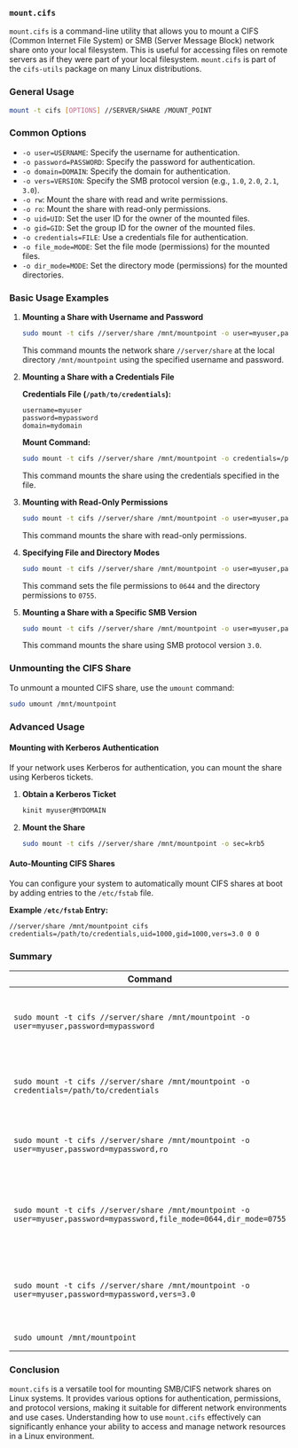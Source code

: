 ### `mount.cifs`

`mount.cifs` is a command-line utility that allows you to mount a CIFS (Common Internet File System) or SMB (Server Message Block) network share onto your local filesystem. This is useful for accessing files on remote servers as if they were part of your local filesystem. `mount.cifs` is part of the `cifs-utils` package on many Linux distributions.

### General Usage

```bash
mount -t cifs [OPTIONS] //SERVER/SHARE /MOUNT_POINT
```

### Common Options

- `-o user=USERNAME`: Specify the username for authentication.
- `-o password=PASSWORD`: Specify the password for authentication.
- `-o domain=DOMAIN`: Specify the domain for authentication.
- `-o vers=VERSION`: Specify the SMB protocol version (e.g., `1.0`, `2.0`, `2.1`, `3.0`).
- `-o rw`: Mount the share with read and write permissions.
- `-o ro`: Mount the share with read-only permissions.
- `-o uid=UID`: Set the user ID for the owner of the mounted files.
- `-o gid=GID`: Set the group ID for the owner of the mounted files.
- `-o credentials=FILE`: Use a credentials file for authentication.
- `-o file_mode=MODE`: Set the file mode (permissions) for the mounted files.
- `-o dir_mode=MODE`: Set the directory mode (permissions) for the mounted directories.

### Basic Usage Examples

1. **Mounting a Share with Username and Password**

   ```bash
   sudo mount -t cifs //server/share /mnt/mountpoint -o user=myuser,password=mypassword
   ```

   This command mounts the network share `//server/share` at the local directory `/mnt/mountpoint` using the specified username and password.

2. **Mounting a Share with a Credentials File**

   **Credentials File (`/path/to/credentials`):**

   ```plaintext
   username=myuser
   password=mypassword
   domain=mydomain
   ```

   **Mount Command:**

   ```bash
   sudo mount -t cifs //server/share /mnt/mountpoint -o credentials=/path/to/credentials
   ```

   This command mounts the share using the credentials specified in the file.

3. **Mounting with Read-Only Permissions**

   ```bash
   sudo mount -t cifs //server/share /mnt/mountpoint -o user=myuser,password=mypassword,ro
   ```

   This command mounts the share with read-only permissions.

4. **Specifying File and Directory Modes**

   ```bash
   sudo mount -t cifs //server/share /mnt/mountpoint -o user=myuser,password=mypassword,file_mode=0644,dir_mode=0755
   ```

   This command sets the file permissions to `0644` and the directory permissions to `0755`.

5. **Mounting a Share with a Specific SMB Version**

   ```bash
   sudo mount -t cifs //server/share /mnt/mountpoint -o user=myuser,password=mypassword,vers=3.0
   ```

   This command mounts the share using SMB protocol version `3.0`.

### Unmounting the CIFS Share

To unmount a mounted CIFS share, use the `umount` command:

```bash
sudo umount /mnt/mountpoint
```

### Advanced Usage

#### Mounting with Kerberos Authentication

If your network uses Kerberos for authentication, you can mount the share using Kerberos tickets.

1. **Obtain a Kerberos Ticket**

   ```bash
   kinit myuser@MYDOMAIN
   ```

2. **Mount the Share**

   ```bash
   sudo mount -t cifs //server/share /mnt/mountpoint -o sec=krb5
   ```

#### Auto-Mounting CIFS Shares

You can configure your system to automatically mount CIFS shares at boot by adding entries to the `/etc/fstab` file.

**Example `/etc/fstab` Entry:**

```plaintext
//server/share /mnt/mountpoint cifs credentials=/path/to/credentials,uid=1000,gid=1000,vers=3.0 0 0
```

### Summary

| Command                                                                                          | Purpose                                                  | Example Command                                                                                       |
|--------------------------------------------------------------------------------------------------|----------------------------------------------------------|-------------------------------------------------------------------------------------------------------|
| `sudo mount -t cifs //server/share /mnt/mountpoint -o user=myuser,password=mypassword`            | Mount a CIFS share with a username and password          | `sudo mount -t cifs //server/share /mnt/mountpoint -o user=myuser,password=mypassword`                 |
| `sudo mount -t cifs //server/share /mnt/mountpoint -o credentials=/path/to/credentials`           | Mount a CIFS share using a credentials file              | `sudo mount -t cifs //server/share /mnt/mountpoint -o credentials=/path/to/credentials`                |
| `sudo mount -t cifs //server/share /mnt/mountpoint -o user=myuser,password=mypassword,ro`         | Mount a CIFS share with read-only permissions            | `sudo mount -t cifs //server/share /mnt/mountpoint -o user=myuser,password=mypassword,ro`              |
| `sudo mount -t cifs //server/share /mnt/mountpoint -o user=myuser,password=mypassword,file_mode=0644,dir_mode=0755` | Mount a CIFS share with specific file and directory modes | `sudo mount -t cifs //server/share /mnt/mountpoint -o user=myuser,password=mypassword,file_mode=0644,dir_mode=0755` |
| `sudo mount -t cifs //server/share /mnt/mountpoint -o user=myuser,password=mypassword,vers=3.0`   | Mount a CIFS share using a specific SMB version          | `sudo mount -t cifs //server/share /mnt/mountpoint -o user=myuser,password=mypassword,vers=3.0`        |
| `sudo umount /mnt/mountpoint`                                                                    | Unmount a CIFS share                                     | `sudo umount /mnt/mountpoint`                                                                          |

### Conclusion

`mount.cifs` is a versatile tool for mounting SMB/CIFS network shares on Linux systems. It provides various options for authentication, permissions, and protocol versions, making it suitable for different network environments and use cases. Understanding how to use `mount.cifs` effectively can significantly enhance your ability to access and manage network resources in a Linux environment.
